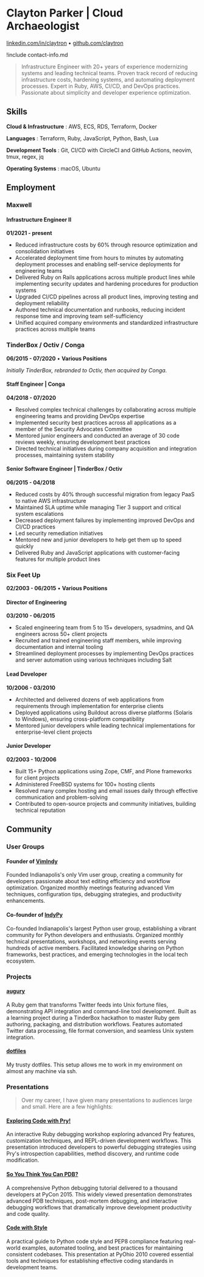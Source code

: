# Clayton Parker | Cloud Archaeologist

[linkedin.com/in/claytron](https://www.linkedin.com/in/claytron/) • [github.com/claytron](https://github.com/claytron)

!include contact-info.md

> Infrastructure Engineer with 20+ years of experience modernizing systems and leading technical teams. Proven track record of reducing infrastructure costs, hardening systems, and automating deployment processes. Expert in Ruby, AWS, CI/CD, and DevOps practices. Passionate about simplicity and developer experience optimization.

## Skills

**Cloud & Infrastructure**
: AWS, ECS, RDS, Terraform, Docker

**Languages**
: Terraform, Ruby, JavaScript, Python, Bash, Lua

**Development Tools**
: Git, CI/CD with CircleCI and GitHub Actions, neovim, tmux, regex, jq

**Operating Systems**
: macOS, Ubuntu

## Employment

### Maxwell

#### Infrastructure Engineer II

**01/2021 - present**

- Reduced infrastructure costs by 60% through resource optimization and consolidation initiatives
- Accelerated deployment time from hours to minutes by automating deployment processes and enabling self-service deployments for engineering teams
- Delivered Ruby on Rails applications across multiple product lines while implementing security updates and hardening procedures for production systems
- Upgraded CI/CD pipelines across all product lines, improving testing and deployment reliability
- Authored technical documentation and runbooks, reducing incident response time and improving team self-sufficiency
- Unified acquired company environments and standardized infrastructure practices across multiple teams

### TinderBox / Octiv / Conga

**06/2015 - 07/2020** • **Various Positions**

*Initially TinderBox, rebranded to Octiv, then acquired by Conga.*

#### Staff Engineer | Conga

**04/2018 - 07/2020**

- Resolved complex technical challenges by collaborating across multiple engineering teams and providing DevOps expertise
- Implemented security best practices across all applications as a member of the Security Advocates Committee
- Mentored junior engineers and conducted an average of 30 code reviews weekly, ensuring development best practices
- Directed technical initiatives during company acquisition and integration processes, maintaining system stability

#### Senior Software Engineer | TinderBox / Octiv

**06/2015 - 04/2018**

- Reduced costs by 40% through successful migration from legacy PaaS to native AWS infrastructure
- Maintained SLA uptime while managing Tier 3 support and critical system escalations
- Decreased deployment failures by implementing improved DevOps and CI/CD practices
- Led security remediation initiatives
- Mentored new and junior developers to help get them up to speed quickly
- Delivered Ruby and JavaScript applications with customer-facing features for multiple product lines

### Six Feet Up

**02/2003 - 06/2015** • **Various Positions**

#### Director of Engineering

**03/2010 - 06/2015**

- Scaled engineering team from 5 to 15+ developers, sysadmins, and QA engineers across 50+ client projects
- Recruited and trained engineering staff members, while improving documentation and internal tooling
- Streamlined deployment processes by implementing DevOps practices and server automation using various techniques including Salt

#### Lead Developer

**10/2006 - 03/2010**

- Architected and delivered dozens of web applications from requirements through implementation for enterprise clients
- Deployed applications using Buildout across diverse platforms (Solaris to Windows), ensuring cross-platform compatibility
- Mentored junior developers while leading technical implementations for enterprise-level client projects

#### Junior Developer

**02/2003 - 10/2006**

- Built 15+ Python applications using Zope, CMF, and Plone frameworks for client projects
- Administered FreeBSD systems for 100+ hosting clients
- Resolved many complex hosting and email issues daily through effective communication and problem-solving
- Contributed to open-source projects and community initiatives, building technical reputation

## Community

### User Groups

#### Founder of [VimIndy](https://github.com/VimIndy/welcome)

Founded Indianapolis's only Vim user group, creating a community for developers passionate about text editing efficiency and workflow optimization.
Organized monthly meetings featuring advanced Vim techniques, configuration tips, debugging strategies, and productivity enhancements.

#### Co-founder of [IndyPy](http://indypy.org)

Co-founded Indianapolis's largest Python user group, establishing a vibrant community for Python developers and enthusiasts.
Organized monthly technical presentations, workshops, and networking events serving hundreds of active members.
Facilitated knowledge sharing on Python frameworks, best practices, and emerging technologies in the local tech ecosystem.

### Projects

#### [augury](https://github.com/claytron/augury)

A Ruby gem that transforms Twitter feeds into Unix fortune files, demonstrating API integration and command-line tool development.
Built as a learning project during a TinderBox hackathon to master Ruby gem authoring, packaging, and distribution workflows.
Features automated Twitter data processing, file format conversion, and seamless Unix system integration.

#### [dotfiles](https://github.com/claytron/dotfiles)

My trusty dotfiles.
This setup allows me to work in my environment on almost any machine via ssh.

### Presentations

> Over my career, I have given many presentations to audiences large and small.
> Here are a few highlights:

#### [Exploring Code with Pry!](https://github.com/claytron/pry-talk)

An interactive Ruby debugging workshop exploring advanced Pry features, customization techniques, and REPL-driven development workflows.
This presentation introduced developers to powerful debugging strategies using Pry's introspection capabilities, method discovery, and runtime code modification.

#### [So You Think You Can PDB?](https://youtu.be/P0pIW5tJrRM)

A comprehensive Python debugging tutorial delivered to a thousand developers at PyCon 2015.
This widely viewed presentation demonstrates advanced PDB techniques, post-mortem debugging, and interactive debugging workflows that dramatically improve development productivity and code quality.

#### [Code with Style](http://pyvideo.org/video/508/pyohio-2010--code-with-style)

A practical guide to Python code style and PEP8 compliance featuring real-world examples, automated tooling, and best practices for maintaining consistent codebases.
This presentation at PyOhio 2010 covered essential tools and techniques for establishing effective coding standards in development teams.
